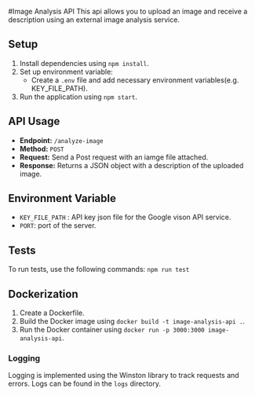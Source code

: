 #Image Analysis API
This api allows you to upload an image and receive a description using an external image analysis service.

## Setup

1. Install dependencies using `npm install`.
2. Set up environment variable:
    - Create a `.env` file and add necessary environment variables(e.g. KEY_FILE_PATH).
3. Run the application using `npm start`.

## API Usage

- **Endpoint:** `/analyze-image`
- **Method:** `POST`
- **Request:** Send a Post request with an iamge file attached.
- **Response:** Returns a JSON object with a description of the uploaded image.

## Environment Variable

- `KEY_FILE_PATH` : API key json file for the Google vison API service.
- `PORT`: port of the server.

## Tests
To run tests, use the following commands: `npm run test`

## Dockerization

1. Create a Dockerfile.
2. Build the Docker image using `docker build -t image-analysis-api .`.
3. Run the Docker container using `docker run -p 3000:3000 image-analysis-api`.

### Logging

Logging is implemented using the Winston library to track requests and errors. Logs can be found in the `logs` directory.
